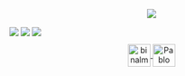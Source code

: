 <p align="center">
  <img src="https://github-readme-stats.vercel.app/api?username=binalmeida&show_icons=true&theme=dark">
</p>
   <img align="center" src="https://github-readme-stats.vercel.app/api/top-langs/?username=binalmeida&layout=compact&theme=dark" />
</a>
  <img align="center" src="https://github-readme-stats.vercel.app/api/pin/?username=binalmeida&repo=github-readme-stats&theme=dark" />
</a>    
<a href="https://github.com/anuraghazra/anuraghazra.github.io">
  <img align="center" src="https://github-readme-stats.binalmeida.vercel.app/api/pin/?username=binalmeida&repo=binalmeida.github.io&theme=dark" />
</a>
<p align="center">
  <a href="https://instagram.com/binalmeida7" target="blank">
    <img align="center" src="https://www.flaticon.com/svg/static/icons/svg/1384/1384047.svg" alt="binalmeida7" height="40" width="40" />
  </a>
  <a href="https://www.linkedin.com/in/pablo-almeida-bb6085165/" target="blank">
    <img align="center" src="https://www.flaticon.com/svg/static/icons/svg/1384/1384046.svg" alt="Pablo Almeida" height="40" width="40" />
  </a>
</p>
